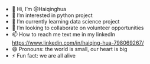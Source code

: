 - 👋 Hi, I’m @Haiqinghua
- 👀 I’m interested in python project
- 🌱 I’m currently learning data science project
- 💞️ I’m looking to collaborate on volunteer opportunities
- 📫 How to reach me text me in my linkedIn https://www.linkedin.com/in/haiqing-hua-798069267/
- 😄 Pronouns: the world is small, our heart is big
- ⚡ Fun fact: we are all alive

<!---
Haiqinghua/Haiqinghua is a ✨ special ✨ repository because its `README.md` (this file) appears on your GitHub profile.
You can click the Preview link to take a look at your changes.
--->
